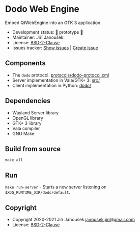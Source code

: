 Dodo Web Engine
===============

Embed QtWebEngine into an GTK 3 application.

* Development status: 💩 prototype 💩
* Maintainer: Jiří Janoušek
* License: [BSD-2-Clause](./LICENSE)
* Issues tracker: [Show issues][1] | [Create issue][2]

Components
----------

* The `dodo` protocol: [protocols/dodo-protocol.xml](./protocol/dodo-protocol.xml)
* Server implementation in Vala/GTK+ 3: [src/](./src)
* Client implementation in Python: [dodo/](./dodo)

Dependencies
------------

* Wayland Server library
* OpenGL library
* GTK+ 3 library
* Vala compiler
* GNU Make

Build from source
-----------------

`make all`

Run
---

`make run-server` - Starts a new server listening on `$XDG_RUNTIME_DIR/dodo/default`.

Copyright
---------

* Copyright 2020-2021 Jiří Janoušek <janousek.jiri@gmail.com>
* License: [BSD-2-Clause](./LICENSE)

[1]: https://github.com/tiliado/dodo-web-engine/issues
[2]: https://github.com/tiliado/dodo-web-engine/issues/new
